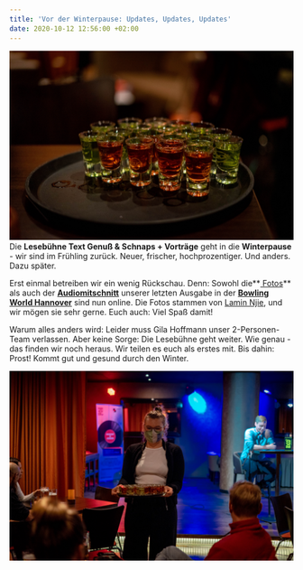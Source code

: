 ```yaml
---
title: 'Vor der Winterpause: Updates, Updates, Updates'
date: 2020-10-12 12:56:00 +02:00
---
```


![DSC04664.jpg](/uploads/DSC04664.jpg)Die **Lesebühne Text Genuß & Schnaps \+ Vorträge** geht in die **Winterpause** - wir sind im Frühling zurück. Neuer, frischer, hochprozentiger. Und anders. Dazu später.

Erst einmal betreiben wir ein wenig Rückschau. Denn: Sowohl die\*\*[ Fotos](https://lesebuehnetextgenuss.de/galerie/4er-split-8-dot-10-dot-2020-bowling-world-hannover.html)\*\* als auch der **[Audiomitschnitt](https://lesebuehnetextgenuss.de/lesende/4er-split-bowling-world.html)** unserer letzten Ausgabe in der **[Bowling World Hannover](https://hannover.bowlingworld.de/)** sind nun online. Die Fotos stammen von [Lamin Njie](https://www.instagram.com/blvcktvty/), und wir mögen sie sehr gerne. Euch auch: Viel Spaß damit!

Warum alles anders wird: Leider muss Gila Hoffmann unser 2-Personen-Team verlassen. Aber keine Sorge: Die Lesebühne geht weiter. Wie genau - das finden wir noch heraus. Wir teilen es euch als erstes mit. Bis dahin: Prost! Kommt gut und gesund durch den Winter.

![DSC04660.jpg](/uploads/DSC04660.jpg)